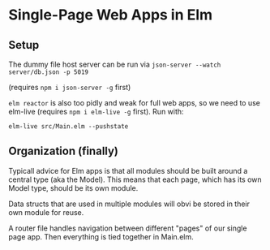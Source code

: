 # Single-Page Web Apps in Elm

## Setup

The dummy file host server can be run via `json-server --watch server/db.json -p 5019`

(requires `npm i json-server -g` first)

`elm reactor` is also too pidly and weak for full web apps, so we need to use elm-live (requires `npm i elm-live -g` first).
Run with:
```
elm-live src/Main.elm --pushstate
```

## Organization (finally)

Typicall advice for Elm apps is that all modules should be built around a central type (aka the Model). This means that each page, which has its own Model type, should be its own module.

Data structs that are used in multiple modules will obvi be stored in their own module for reuse.

A router file handles navigation between different "pages" of our single page app. Then everything is tied together in Main.elm.


